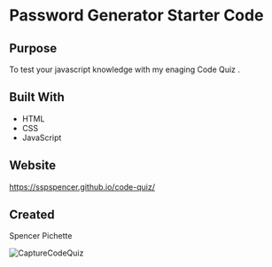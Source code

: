 # Password Generator Starter Code

## Purpose

 To test your javascript knowledge with my enaging Code Quiz .

## Built With

- HTML
- CSS
- JavaScript

## Website

https://sspspencer.github.io/code-quiz/

## Created

Spencer Pichette 

![CaptureCodeQuiz](https://user-images.githubusercontent.com/92232513/175779413-f1ddb7cb-ba1c-49d4-b756-744e1e935fd2.PNG)
